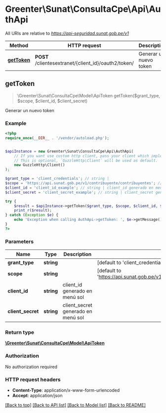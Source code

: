 # Greenter\Sunat\ConsultaCpe\Api\AuthApi

All URIs are relative to *https://api-seguridad.sunat.gob.pe/v1*

Method | HTTP request | Description
------------- | ------------- | -------------
[**getToken**](AuthApi.md#getToken) | **POST** /clientesextranet/{client_id}/oauth2/token/ | Generar un nuevo token



## getToken

> \Greenter\Sunat\ConsultaCpe\Model\ApiToken getToken($grant_type, $scope, $client_id, $client_secret)

Generar un nuevo token

### Example

```php
<?php
require_once(__DIR__ . '/vendor/autoload.php');


$apiInstance = new Greenter\Sunat\ConsultaCpe\Api\AuthApi(
    // If you want use custom http client, pass your client which implements `GuzzleHttp\ClientInterface`.
    // This is optional, `GuzzleHttp\Client` will be used as default.
    new GuzzleHttp\Client()
);

$grant_type = 'client_credentials'; // string | 
$scope = 'https://api.sunat.gob.pe/v1/contribuyente/contribuyentes'; // string | 
$client_id = 'client_id_example'; // string | client_id generado en menú sol
$client_secret = 'client_secret_example'; // string | client_secret generado en menú sol

try {
    $result = $apiInstance->getToken($grant_type, $scope, $client_id, $client_secret);
    print_r($result);
} catch (Exception $e) {
    echo 'Exception when calling AuthApi->getToken: ', $e->getMessage(), PHP_EOL;
}
?>
```

### Parameters


Name | Type | Description  | Notes
------------- | ------------- | ------------- | -------------
 **grant_type** | **string**|  | [default to &#39;client_credentials&#39;]
 **scope** | **string**|  | [default to &#39;https://api.sunat.gob.pe/v1/contribuyente/contribuyentes&#39;]
 **client_id** | **string**| client_id generado en menú sol |
 **client_secret** | **string**| client_secret generado en menú sol |

### Return type

[**\Greenter\Sunat\ConsultaCpe\Model\ApiToken**](../Model/ApiToken.md)

### Authorization

No authorization required

### HTTP request headers

- **Content-Type**: application/x-www-form-urlencoded
- **Accept**: application/json

[[Back to top]](#) [[Back to API list]](../../README.md#documentation-for-api-endpoints)
[[Back to Model list]](../../README.md#documentation-for-models)
[[Back to README]](../../README.md)

